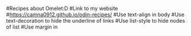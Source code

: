 #Recipes about Omelet:D
#Link to my website
#https://camna0912.github.io/odin-recipes/
#Use text-align in body
#Use text-decoration to hide the underline of links
#Use list-style to hide nodes of list
#Use margin in <title>
#Use display: flex, align-items and justify-content to layout the website
